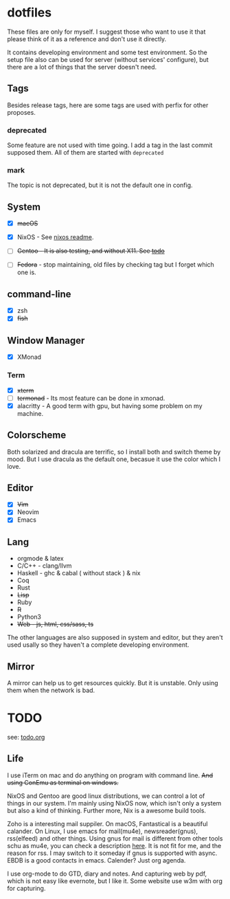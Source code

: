 # dotfiles

These files are only for myself. I suggest those who want to use it that please
think of it as a reference and don't use
it directly.

It contains developing environment and some test environment. So the setup file
also can be used for server (without
services' configure), but there are a lot of things that the server doesn't need.

## Tags

Besides release tags, here are some tags are used with perfix for other proposes.

### deprecated 

Some feature are not used with time going. I add a tag in the last commit
supposed them. All of them are started with `deprecated`

### mark

The topic is not deprecated, but it is not the default one in config.

## System

- [x] ~~macOS~~

- [x] NixOS - See [nixos readme](./etc/nixos/readme.md).

- [ ] ~~Gentoo - It is also testing, and without X11. See [todo](#todo)~~

- [ ] ~~Fedora~~ - stop maintaining, old files by checking tag but I forget which one is.

## command-line

- [x] zsh
- [x] ~~fish~~

## Window Manager

- [x] XMonad

### Term

- [X] ~~xterm~~
- [ ] ~~termonad~~ - Its most feature can be done in xmonad.
- [X] alacritty - A good term with gpu, but having some problem on my machine.

## Colorscheme

Both solarized and dracula are terrific, so I install both and switch theme by
mood. But I use dracula as the default one, becasue it use the color which I
love.

## Editor

- [x] ~~Vim~~
- [x] Neovim
- [x] Emacs

## Lang

- orgmode & latex
- C/C++ - clang/llvm
- Haskell - ghc & cabal ( without stack ) & nix
- Coq
- Rust
- ~~Lisp~~
- Ruby
- ~~R~~
- Python3
- ~~Web - js, html, css/sass, ts~~

The other languages are also supposed in system and editor, but they aren't used
usally so they haven't a complete
developing environment.

## Mirror

A mirror can help us to get resources quickly. But it is unstable. Only using
them when the network is bad.

# TODO

see: [todo.org](todo.org)

## Life

I use iTerm on mac and do anything on program with command line. ~~And using
ConEmu as terminal on windows.~~

NixOS and Gentoo are good linux distributions, we can control a lot of things in
our system. I'm mainly using NixOS now, which isn't only a system but also a
kind of thinking. Further more, Nix is a awesome build tools.

Zoho is a interesting mail suppiler. On macOS, Fantastical is a beautiful 
calander. On Linux, I use emacs for mail(mu4e), newsreader(gnus), rss(elfeed)
and other things. Using gnus for mail is different from other tools schu as 
mu4e, you can check a description [here](https://www.gnu.org/software/emacs/manual/html_node/gnus/Mail-in-a-Newsreader.html#Mail-in-a-Newsreader). It is not fit for me, and the reason for rss.
I may switch to it someday if gnus is supported with async. 
EBDB is a good contacts in emacs. Calender? Just org agenda.

I use org-mode to do GTD, diary and notes. And capturing web by pdf, which is not 
easy like evernote, but I like it. Some website use w3m with org for capturing.
